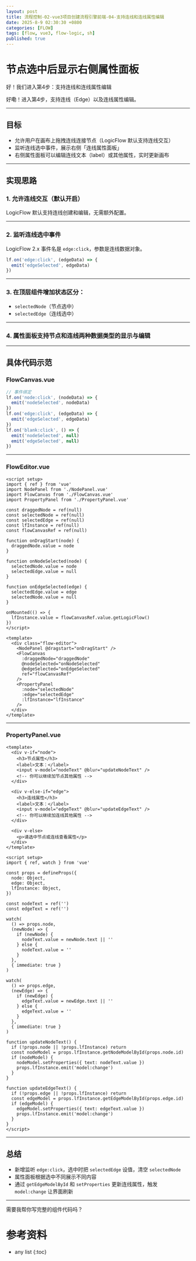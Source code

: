 ```yaml
---
layout: post
title: 流程控制-02-vue3项目创建流程引擎前端-04-支持连线和连线属性编辑
date: 2025-8-9 02:30:30 +0800
categories: [FLOW]
tags: [flow, vue3, flow-logic, sh]
published: true
---
```



# 节点选中后显示右侧属性面板

好！我们进入第4步：支持连线和连线属性编辑

好嘞！进入第4步，支持连线（Edge）以及连线属性编辑。

---

## 目标

* 允许用户在画布上拖拽连线连接节点（LogicFlow 默认支持连线交互）
* 监听连线选中事件，展示右侧「连线属性面板」
* 右侧属性面板可以编辑连线文本（label）或其他属性，实时更新画布

---

## 实现思路

### 1. 允许连线交互（默认开启）

LogicFlow 默认支持连线创建和编辑，无需额外配置。

---

### 2. 监听连线选中事件

LogicFlow 2.x 事件名是 `edge:click`，参数是连线数据对象。

```js
lf.on('edge:click', (edgeData) => {
  emit('edgeSelected', edgeData)
})
```

---

### 3. 在顶层组件增加状态区分：

* `selectedNode`（节点选中）
* `selectedEdge`（连线选中）

---

### 4. 属性面板支持节点和连线两种数据类型的显示与编辑

---

## 具体代码示范

### FlowCanvas.vue

```js
// 事件绑定
lf.on('node:click', (nodeData) => {
  emit('nodeSelected', nodeData)
})
lf.on('edge:click', (edgeData) => {
  emit('edgeSelected', edgeData)
})
lf.on('blank:click', () => {
  emit('nodeSelected', null)
  emit('edgeSelected', null)
})
```

---

### FlowEditor.vue

```vue
<script setup>
import { ref } from 'vue'
import NodePanel from './NodePanel.vue'
import FlowCanvas from './FlowCanvas.vue'
import PropertyPanel from './PropertyPanel.vue'

const draggedNode = ref(null)
const selectedNode = ref(null)
const selectedEdge = ref(null)
const lfInstance = ref(null)
const flowCanvasRef = ref(null)

function onDragStart(node) {
  draggedNode.value = node
}

function onNodeSelected(node) {
  selectedNode.value = node
  selectedEdge.value = null
}

function onEdgeSelected(edge) {
  selectedEdge.value = edge
  selectedNode.value = null
}

onMounted(() => {
  lfInstance.value = flowCanvasRef.value.getLogicFlow()
})
</script>

<template>
  <div class="flow-editor">
    <NodePanel @dragstart="onDragStart" />
    <FlowCanvas
      :draggedNode="draggedNode"
      @nodeSelected="onNodeSelected"
      @edgeSelected="onEdgeSelected"
      ref="flowCanvasRef"
    />
    <PropertyPanel
      :node="selectedNode"
      :edge="selectedEdge"
      :lfInstance="lfInstance"
    />
  </div>
</template>
```

---

### PropertyPanel.vue

```vue
<template>
  <div v-if="node">
    <h3>节点属性</h3>
    <label>文本：</label>
    <input v-model="nodeText" @blur="updateNodeText" />
    <!-- 你可以继续加节点其他属性 -->
  </div>

  <div v-else-if="edge">
    <h3>连线属性</h3>
    <label>文本：</label>
    <input v-model="edgeText" @blur="updateEdgeText" />
    <!-- 你可以继续加连线其他属性 -->
  </div>

  <div v-else>
    <p>请选中节点或连线查看属性</p>
  </div>
</template>

<script setup>
import { ref, watch } from 'vue'

const props = defineProps({
  node: Object,
  edge: Object,
  lfInstance: Object,
})

const nodeText = ref('')
const edgeText = ref('')

watch(
  () => props.node,
  (newNode) => {
    if (newNode) {
      nodeText.value = newNode.text || ''
    } else {
      nodeText.value = ''
    }
  },
  { immediate: true }
)

watch(
  () => props.edge,
  (newEdge) => {
    if (newEdge) {
      edgeText.value = newEdge.text || ''
    } else {
      edgeText.value = ''
    }
  },
  { immediate: true }
)

function updateNodeText() {
  if (!props.node || !props.lfInstance) return
  const nodeModel = props.lfInstance.getNodeModelById(props.node.id)
  if (nodeModel) {
    nodeModel.setProperties({ text: nodeText.value })
    props.lfInstance.emit('model:change')
  }
}

function updateEdgeText() {
  if (!props.edge || !props.lfInstance) return
  const edgeModel = props.lfInstance.getEdgeModelById(props.edge.id)
  if (edgeModel) {
    edgeModel.setProperties({ text: edgeText.value })
    props.lfInstance.emit('model:change')
  }
}
</script>
```

---

## 总结

* 新增监听 `edge:click`，选中时把 `selectedEdge` 设值，清空 `selectedNode`
* 属性面板根据选中不同展示不同内容
* 通过 `getEdgeModelById` 和 `setProperties` 更新连线属性，触发 `model:change` 让界面刷新

---

需要我帮你写完整的组件代码吗？


# 参考资料

* any list
{:toc}